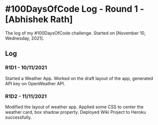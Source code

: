 # #100DaysOfCode Log - Round 1 - [Abhishek Rath]

The log of my #100DaysOfCode challenge. Started on [November 10, Wednesday, 2021].

## Log

### R1D1 - 10/11/2021
Started a Weather App. Worked on the draft layout of the app, generated API key on OpenWeather API.

### R1D2 - 11/11/2021
Modified the layout of weather app. Applied some CSS to center the weather card, box shadow property.
Deployed Wiki Project to Heroku successfully.

